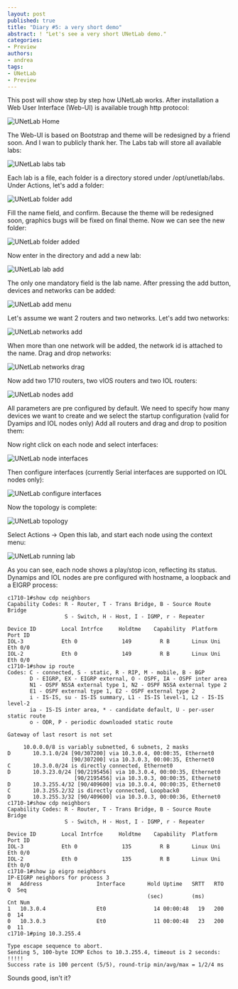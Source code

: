 ```yaml
---
layout: post
published: true
title: "Diary #5: a very short demo"
abstract: ! "Let's see a very short UNetLab demo."
categories:
- Preview
authors:
- andrea
tags:
- UNetLab
- Preview
---
```

This post will show step by step how UNetLab works. After installation a Web User Interface (Web-UI) is available trough http protocol:

![UNetLab Home](/images/posts/2014/10/diary5-1.png "UNetLab Home")

The Web-UI is based on Bootstrap and theme will be redesigned by a friend soon. And I wan to publicly thank her. The Labs tab will store all available labs:

![UNetLab labs tab](/images/posts/2014/10/diary5-2.png "UNetLab labs tab")

Each lab is a file, each folder is a directory stored under /opt/unetlab/labs.  Under Actions, let's add a folder:

![UNetLab folder add](/images/posts/2014/10/diary5-4.png "UNetLab folder add")

Fill the name field, and confirm. Because the theme will be redesigned soon, graphics bugs will be fixed on final theme. Now we can see the new folder:

![UNetLab folder added](/images/posts/2014/10/diary5-5.png "UNetLab folder added")

Now enter in the directory and add a new lab:

![UNetLab lab add](/images/posts/2014/10/diary5-6.png "UNetLab lab add")

The only one mandatory field is the lab name. After pressing the add button, devices and networks can be added:

![UNetLab add menu](/images/posts/2014/10/diary5-7.png "UNetLab add menu")

Let's assume we want 2 routers and two networks. Let's add two networks:

![UNetLab networks add](/images/posts/2014/10/diary5-8.png "UNetLab networks add")

When more than one network will be added, the network id is attached to the name. Drag and drop networks:

![UNetLab networks drag](/images/posts/2014/10/diary5-9.png "UNetLab networks drag")

Now add  two 1710 routers, two vIOS routers and two IOL routers:

![UNetLab nodes add](/images/posts/2014/10/diary5-10.png "UNetLab nodes add")

All parameters are pre configured by default. We need to specify how many devices we want to create and we select the startup configuration (valid for Dyamips and IOL nodes only)  Add all routers and drag and drop to position them:

Now right click on each node and select interfaces:

![UNetLab node interfaces](/images/posts/2014/10/diary5-11.png "UNetLab node interfaces")

Then configure interfaces (currently Serial interfaces are supported on IOL nodes only):

![UNetLab configure interfaces](/images/posts/2014/10/diary5-12.png "UNetLab configure  interfaces")

Now the topology is complete:

![UNetLab topology](/images/posts/2014/10/diary5-13.png "UNetLab topology")

Select Actions -> Open this lab, and start each node using the context menu:

![UNetLab running lab](/images/posts/2014/10/diary5-14.png "UNetLab running lab")

As you can see, each node shows a play/stop icon, reflecting its status. Dynamips and IOL nodes are pre configured with hostname, a loopback and a EIGRP process:

~~~
c1710-1#show cdp neighbors
Capability Codes: R - Router, T - Trans Bridge, B - Source Route Bridge
                  S - Switch, H - Host, I - IGMP, r - Repeater

Device ID        Local Intrfce     Holdtme    Capability  Platform  Port ID
IOL-3            Eth 0              149         R B       Linux Uni Eth 0/0
IOL-2            Eth 0              149         R B       Linux Uni Eth 0/0
c1710-1#show ip route
Codes: C - connected, S - static, R - RIP, M - mobile, B - BGP
       D - EIGRP, EX - EIGRP external, O - OSPF, IA - OSPF inter area
       N1 - OSPF NSSA external type 1, N2 - OSPF NSSA external type 2
       E1 - OSPF external type 1, E2 - OSPF external type 2
       i - IS-IS, su - IS-IS summary, L1 - IS-IS level-1, L2 - IS-IS level-2
       ia - IS-IS inter area, * - candidate default, U - per-user static route
       o - ODR, P - periodic downloaded static route

Gateway of last resort is not set

     10.0.0.0/8 is variably subnetted, 6 subnets, 2 masks
D       10.3.1.0/24 [90/307200] via 10.3.0.4, 00:00:35, Ethernet0
                    [90/307200] via 10.3.0.3, 00:00:35, Ethernet0
C       10.3.0.0/24 is directly connected, Ethernet0
D       10.3.23.0/24 [90/2195456] via 10.3.0.4, 00:00:35, Ethernet0
                     [90/2195456] via 10.3.0.3, 00:00:35, Ethernet0
D       10.3.255.4/32 [90/409600] via 10.3.0.4, 00:00:35, Ethernet0
C       10.3.255.2/32 is directly connected, Loopback0
D       10.3.255.3/32 [90/409600] via 10.3.0.3, 00:00:36, Ethernet0
c1710-1#show cdp neighbors
Capability Codes: R - Router, T - Trans Bridge, B - Source Route Bridge
                  S - Switch, H - Host, I - IGMP, r - Repeater

Device ID        Local Intrfce     Holdtme    Capability  Platform  Port ID
IOL-3            Eth 0              135         R B       Linux Uni Eth 0/0
IOL-2            Eth 0              135         R B       Linux Uni Eth 0/0
c1710-1#show ip eigrp neighbors
IP-EIGRP neighbors for process 3
H   Address                 Interface       Hold Uptime   SRTT   RTO  Q  Seq
                                            (sec)         (ms)       Cnt Num
1   10.3.0.4                Et0               14 00:00:48   19   200  0  14
0   10.3.0.3                Et0               11 00:00:48   23   200  0  11
c1710-1#ping 10.3.255.4

Type escape sequence to abort.
Sending 5, 100-byte ICMP Echos to 10.3.255.4, timeout is 2 seconds:
!!!!!
Success rate is 100 percent (5/5), round-trip min/avg/max = 1/2/4 ms
~~~

Sounds good, isn't it?
